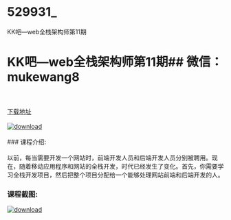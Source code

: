 # 529931_
KK吧—web全栈架构师第11期
# KK吧—web全栈架构师第11期## 微信：mukewang8
<br/></br>[下载地址](http://www.36tz.cn/article/529931 "下载地址")
<br/></br>[![download](http://36tz.cn/muke_img/2020_01_1-42-300x233.png "下载地址")](http://www.36tz.cn/article/529931 "下载地址")
<br/></br>### 课程介绍:<br/></br>以前，每当需要开发一个网站时，前端开发人员和后端开发人员分别被聘用。现在，随着移动应用程序和网站的全栈开发，时代已经发生了变化。首先，你需要学习全栈开发项目，然后把整个项目分配给一个能够处理网站前端和后端开发的人。

### 课程截图:
[![download](http://36tz.cn/muke_img/2020_01_11-44.png "下载地址")](http://www.36tz.cn/article/529931 "下载地址")
